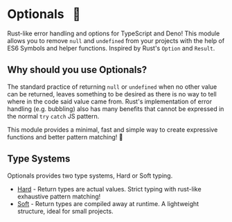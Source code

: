 # Optionals&nbsp;&nbsp; 🦀

Rust-like error handling and options for TypeScript and Deno! This module allows you to remove `null` and `undefined` from your projects with the help of ES6 Symbols and helper functions. Inspired by Rust's `Option` and `Result`.

## Why should you use Optionals?

The standard practice of returning `null` or `undefined` when no other value can be returned, leaves something to be desired as there is no way to tell where in the code said value came from. Rust's implementation of error handling (e.g. bubbling) also has many benefits that cannot be expressed in the normal `try` `catch` JS pattern.

This module provides a minimal, fast and simple way to create expressive functions and better pattern matching! 🚀

## Type Systems

Optionals provides two type systems, Hard or Soft typing.

- [Hard](https://github.com/OliverBrotchie/optionals/blob/main/hard.md) - Return types are actual values. Strict typing with rust-like exhaustive pattern matching!
- [Soft](https://github.com/OliverBrotchie/optionals/blob/main/soft.md) - Return types are compiled away at runtime. A lightweight structure, ideal for small projects.
